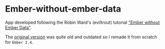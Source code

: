 # Ember-without-ember-data

App developed following the Robin Ward's (eviltrout) tutorial ["Ember without Ember Data"](https://www.youtube.com/watch?v=7twifrxOTQY).

The [original version](https://github.com/eviltrout/emberreddit) was quite old and outdated so I remade it from scratch for `Ember 2.4`.
